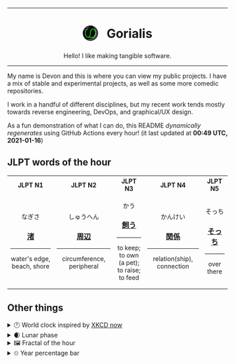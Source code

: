 ***

<h1 align="center">
<sub>
    <img src="readme/resources/avatar.png" height="36">
</sub>
&nbsp;
Gorialis
</h1>
<p align="center">
Hello! I like making tangible software.
</p>

***

My name is Devon and this is where you can view my public projects. I have a mix of stable and experimental projects, as well as some more comedic repositories.

I work in a handful of different disciplines, but my recent work tends mostly towards reverse engineering, DevOps, and graphical/UX design.

As a fun demonstration of what I can do, this README *dynamically regenerates* using GitHub Actions every hour! (it last updated at **00:49 UTC, 2021-01-16**)

<h2>JLPT words of the hour</h2>
<table>
    <tr>
        <th>JLPT N1</th>
        <th>JLPT N2</th>
        <th>JLPT N3</th>
        <th>JLPT N4</th>
        <th>JLPT N5</th>
    </tr>
    <tr>
        <td>
            <p align="center">なぎさ</p>
            <h3 align="center"><b><a href="https://jisho.org/search/%E6%B8%9A">渚</a></b></h3>
            <hr>
            <p align="center">water's edge,<wbr> beach,<wbr> shore</p>
        </td>
        <td>
            <p align="center">しゅうへん</p>
            <h3 align="center"><b><a href="https://jisho.org/search/%E5%91%A8%E8%BE%BA">周辺</a></b></h3>
            <hr>
            <p align="center">circumference,<wbr> peripheral</p>
        </td>
        <td>
            <p align="center">かう</p>
            <h3 align="center"><b><a href="https://jisho.org/search/%E9%A3%BC%E3%81%86">飼う</a></b></h3>
            <hr>
            <p align="center">to keep;<br> to own (a pet);<br> to raise;<br> to feed</p>
        </td>
        <td>
            <p align="center">かんけい</p>
            <h3 align="center"><b><a href="https://jisho.org/search/%E9%96%A2%E4%BF%82">関係</a></b></h3>
            <hr>
            <p align="center">relation(ship),<wbr> connection</p>
        </td>
        <td>
            <p align="center">そっち</p>
            <h3 align="center"><b><a href="https://jisho.org/search/%E3%81%9D%E3%81%A3%E3%81%A1">そっち</a></b></h3>
            <hr>
            <p align="center">over there</p>
        </td>
    </tr>
</table>

<h2>Other things</h2>
<details>
<summary>🕛  World clock inspired by <a href="https://xkcd.com/now">XKCD now</a></summary>

> <img src="generated/now.png" width="512">

</details>
<details>
<summary>🌒 Lunar phase</summary>

The moon is approximately 11.61% through its phase (Waxing Crescent).

</details>
<details>
<summary>&#x1f5bc; Fractal of the hour</summary>

> <img src="generated/fractal.png" width="512">

</details>
<details>
<summary>&#x23f2; Year percentage bar</summary>
<pre><code>2021 [▁▁▁▁▁▁▁▁▁▁▁▁▁▁▁▁▁▁▁▁] 4.12%</code></pre>
</details>
